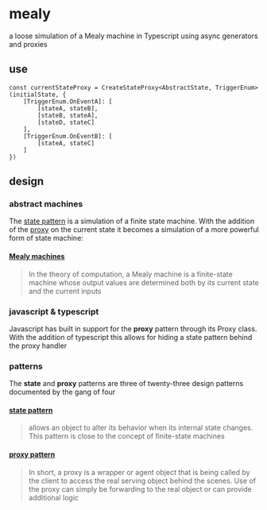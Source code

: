 # mealy
a loose simulation of a Mealy machine in Typescript using async generators and proxies


## use
    const currentStateProxy = CreateStateProxy<AbstractState, TriggerEnum>(initialState, {
        [TriggerEnum.OnEventA]: [
            [stateA, stateB],
            [stateB, stateA],
            [stateD, stateC]
        ],
        [TriggerEnum.OnEventB]: [
            [stateA, stateC]
        ]
    })


## design

### abstract machines
The [state pattern](https://en.wikipedia.org/wiki/State_pattern) is a simulation of a finite state machine. With the addition of the [proxy](https://developer.mozilla.org/en-US/docs/Web/JavaScript/Reference/Global_Objects/Proxy) on the current state it becomes a simulation of a more powerful form of state machine:

#### [Mealy machines](https://en.wikipedia.org/wiki/Mealy_machine)
> In the theory of computation, 
> a Mealy machine is a finite-state machine 
> whose output values are determined both by 
> its current state and the current inputs


### javascript & typescript
Javascript has built in support for the **proxy** pattern through its Proxy class. With the addition of typescript this allows for hiding a state pattern behind the proxy handler


### patterns
The **state** and **proxy** patterns 
are three of twenty-three design patterns documented 
by the gang of four

#### [state pattern](https://en.wikipedia.org/wiki/State_pattern)
> allows an object to alter its behavior 
> when its internal state changes.
> This pattern is close to
> the concept of finite-state machines

#### [proxy pattern](https://en.wikipedia.org/wiki/Proxy_pattern)
> In short, a proxy is a wrapper or agent object 
> that is being called by the client 
> to access the real serving object behind the scenes.
> Use of the proxy can simply be forwarding to the real object
> or can provide additional logic

